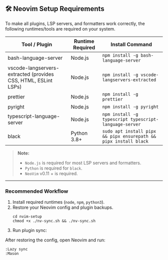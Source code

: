 ## 🛠 Neovim Setup Requirements

To make all plugins, LSP servers, and formatters work correctly, the following runtimes/tools are required on your system.

| Tool / Plugin | Runtime Required | Install Command |
|---------------|-----------------|----------------|
| bash-language-server | Node.js | `npm install -g bash-language-server` |
| vscode-langservers-extracted (provides CSS, HTML, ESLint LSPs) | Node.js | `npm install -g vscode-langservers-extracted` |
| prettier | Node.js | `npm install -g prettier` |
| pyright | Node.js | `npm install -g pyright` |
| typescript-language-server | Node.js | `npm install -g typescript typescript-language-server` |
| black | Python 3.8+ | `sudo apt install pipx && pipx ensurepath && pipx install black` |

 

> **Note:**  
> - `Node.js` is required for most LSP servers and formatters.  
> - `Python` is required for `black`.  
> - `NeoVim` v0.11 + is required.  
---

### Recommended Workflow

1. Install required runtimes (`node`, `npm`, `python3`).  
2. Restore your Neovim config and plugin backups.
   ```
   cd nvim-setup
   chmod +x ./nv-sync.sh && ./nv-sync.sh
   ```
4. Run plugin sync:  

After restoring the config, open Neovim and run:

```vim
:Lazy sync
:Mason









